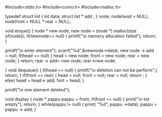 #include<stdio.h>
#include<conio.h>
#include<malloc.h>

typedef struct list
{
	int data; 
	struct list * add ;
} 
node;
node*head = NULL;
node*front = NULL * rear = NULL;

void enque()
{
	node * new node;
	new node = (node *) malloc(size of(node));
	if(newnode== null)
{
	printf("\n memory allocation failed");
	return;
}

printf("\n enter element");
scanf("%d",&newnode->data);
new node -> add = null;
if(head == null)
{
	head  = new node;
	front = new node;
	rear  =  new node;
}
return;
rear -> add= new node;
rear->new node;

}
void dequeue()
{
	if(head == null)
	{
		printf("\n deletion can not be perform";)
		return;
	}
if(front == rear)
{
	head = null;
	front = null;
	rear = null; 
	return ;
}
else{
	head = head-> add;
	font = head;
}

printf("\n one element deleted");

void display
{
	node * pappu
	pappu = front;
	if(front == null)
{
	print("\n list empty");
	return;
	}
while(pappu != null)
{
	print( "%d", pappu ->data);
	pappu = pappu -> add;
}



